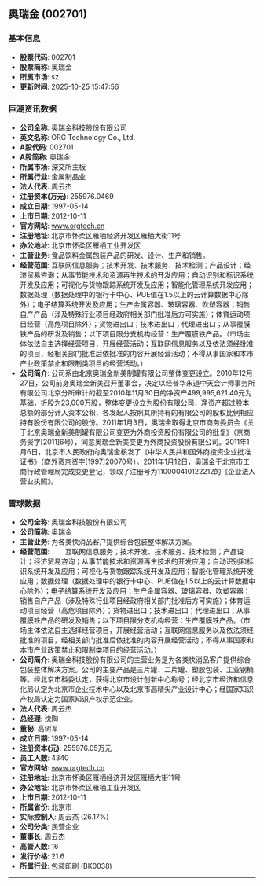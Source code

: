 ## 奥瑞金 (002701)

### 基本信息

- **股票代码**: 002701
- **股票简称**: 奥瑞金
- **所属市场**: sz
- **更新时间**: 2025-10-25 15:47:56

### 巨潮资讯数据

- **公司全称**: 奥瑞金科技股份有限公司
- **英文名称**: ORG Technology Co., Ltd.
- **A股代码**: 002701
- **A股简称**: 奥瑞金
- **所属市场**: 深交所主板
- **所属行业**: 金属制品业
- **法人代表**: 周云杰
- **注册资本(万元)**: 255976.0469
- **成立日期**: 1997-05-14
- **上市日期**: 2012-10-11
- **官方网站**: www.orgtech.cn
- **注册地址**: 北京市怀柔区雁栖经济开发区雁栖大街11号
- **办公地址**: 北京市怀柔区雁栖工业开发区
- **主营业务**: 食品饮料金属包装产品的研发、设计、生产和销售。
- **经营范围**: 互联网信息服务；技术开发、技术服务、技术检测；产品设计；经济贸易咨询；从事节能技术和资源再生技术的开发应用；自动识别和标识系统开发及应用；可视化与货物跟踪系统开发及应用；智能化管理系统开发应用；数据处理（数据处理中的银行卡中心、PUE值在1.5以上的云计算数据中心除外）；电子结算系统开发及应用；生产金属容器、玻璃容器、吹塑容器；销售自产产品（涉及特殊行业项目经政府相关部门批准后方可实施）；体育运动项目经营（高危项目除外）；货物进出口；技术进出口；代理进出口；从事覆膜铁产品的研发及销售；以下项目限分支机构经营：生产覆膜铁产品。（市场主体依法自主选择经营项目，开展经营活动；互联网信息服务以及依法须经批准的项目，经相关部门批准后依批准的内容开展经营活动；不得从事国家和本市产业政策禁止和限制类项目的经营活动。）
- **公司简介**: 公司系由北京奥瑞金新美制罐有限公司整体变更设立。2010年12月27日，公司前身奥瑞金新美召开董事会，决定以经普华永道中天会计师事务所有限公司北京分所审计的截至2010年11月30日的净资产499,995,621.40元为基础，折股为23,000万股，整体变更设立为股份有限公司，净资产超过股本总额的部分计入资本公积，各发起人按照其所持有的有限公司的股权比例相应持有股份有限公司的股份。2011年1月3日，奥瑞金取得北京市商务委员会《关于北京奥瑞金新美制罐有限公司变更为外商投资股份有限公司的批复》（京商务资字[2011]6号），同意奥瑞金新美变更为外商投资股份有限公司。2011年1月6日，北京市人民政府向奥瑞金核发了《中华人民共和国外商投资企业批准证书》（商外资京资字[1997]20070号）。2011年1月12日，奥瑞金于北京市工商行政管理局完成变更登记，领取了注册号为110000410122212的《企业法人营业执照》。

### 雪球数据

- **公司全称**: 奥瑞金科技股份有限公司
- **公司简称**: 奥瑞金
- **主营业务**: 为各类快消品客户提供综合包装整体解决方案。
- **经营范围**: 　　互联网信息服务；技术开发、技术服务、技术检测；产品设计；经济贸易咨询；从事节能技术和资源再生技术的开发应用；自动识别和标识系统开发及应用；可视化与货物跟踪系统开发及应用；智能化管理系统开发应用；数据处理（数据处理中的银行卡中心、PUE值在1.5以上的云计算数据中心除外）；电子结算系统开发及应用；生产金属容器、玻璃容器、吹塑容器；销售自产产品（涉及特殊行业项目经政府相关部门批准后方可实施）；体育运动项目经营（高危项目除外）；货物进出口；技术进出口；代理进出口；从事覆膜铁产品的研发及销售；以下项目限分支机构经营：生产覆膜铁产品。（市场主体依法自主选择经营项目，开展经营活动；互联网信息服务以及依法须经批准的项目，经相关部门批准后依批准的内容开展经营活动；不得从事国家和本市产业政策禁止和限制类项目的经营活动。）
- **公司简介**: 奥瑞金科技股份有限公司的主营业务是为各类快消品客户提供综合包装整体解决方案。公司的主要产品是三片罐、二片罐、塑胶包装、工业钢桶等。经北京市科委认定，获得北京市设计创新中心称号；经北京市经济和信息化局认定为北京市企业技术中心以及北京市高精尖产业设计中心；经国家知识产权局认定为国家知识产权示范企业。
- **法人代表**: 周云杰
- **总经理**: 沈陶
- **董秘**: 高树军
- **成立日期**: 1997-05-14
- **注册资本(元)**: 255976.05万元
- **员工人数**: 4340
- **官方网站**: www.orgtech.cn
- **注册地址**: 北京市怀柔区雁栖经济开发区雁栖大街11号
- **办公地址**: 北京市怀柔区雁栖工业开发区
- **上市日期**: 2012-10-11
- **所属省份**: 北京市
- **实际控制人**: 周云杰 (26.17%)
- **公司分类**: 民营企业
- **董事长**: 周云杰
- **高管人数**: 16
- **发行价格**: 21.6
- **所属行业**: 包装印刷 (BK0038)

---